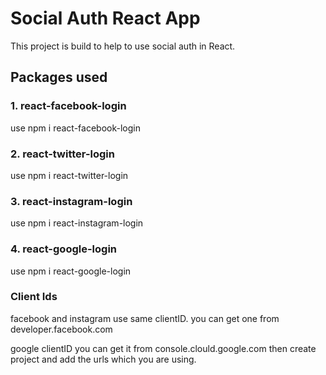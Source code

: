 # Social Auth React App

This project is build to help to use social auth in React.

## Packages used

### 1. react-facebook-login
use npm i react-facebook-login
### 2. react-twitter-login
use npm i react-twitter-login
### 3. react-instagram-login
use npm i react-instagram-login
### 4. react-google-login
use npm i react-google-login

### Client Ids
facebook and instagram use same clientID. you can get one from developer.facebook.com

google clientID you can get it from console.clould.google.com then create project and add the urls which you are using.
